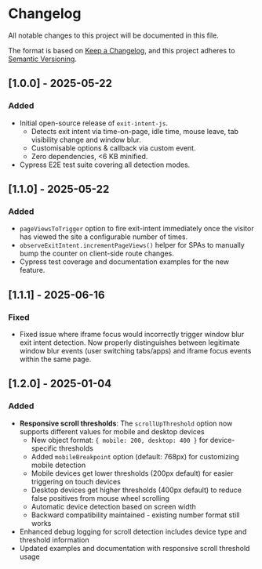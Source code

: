 # Changelog

All notable changes to this project will be documented in this file.

The format is based on [Keep a Changelog](https://keepachangelog.com/en/1.0.0/),
and this project adheres to [Semantic Versioning](https://semver.org/spec/v2.0.0.html).

## [1.0.0] - 2025-05-22
### Added
- Initial open-source release of `exit-intent-js`.
  - Detects exit intent via time-on-page, idle time, mouse leave, tab visibility change and window blur.
  - Customisable options & callback via custom event.
  - Zero dependencies, <6 KB minified.
- Cypress E2E test suite covering all detection modes.

## [1.1.0] - 2025-05-22
### Added
- `pageViewsToTrigger` option to fire exit-intent immediately once the visitor has viewed the site a configurable number of times.
- `observeExitIntent.incrementPageViews()` helper for SPAs to manually bump the counter on client-side route changes.
- Cypress test coverage and documentation examples for the new feature. 

## [1.1.1] - 2025-06-16
### Fixed
- Fixed issue where iframe focus would incorrectly trigger window blur exit intent detection. Now properly distinguishes between legitimate window blur events (user switching tabs/apps) and iframe focus events within the same page.

## [1.2.0] - 2025-01-04
### Added
- **Responsive scroll thresholds**: The `scrollUpThreshold` option now supports different values for mobile and desktop devices
  - New object format: `{ mobile: 200, desktop: 400 }` for device-specific thresholds
  - Added `mobileBreakpoint` option (default: 768px) for customizing mobile detection
  - Mobile devices get lower thresholds (200px default) for easier triggering on touch devices
  - Desktop devices get higher thresholds (400px default) to reduce false positives from mouse wheel scrolling
  - Automatic device detection based on screen width
  - Backward compatibility maintained - existing number format still works
- Enhanced debug logging for scroll detection includes device type and threshold information
- Updated examples and documentation with responsive scroll threshold usage